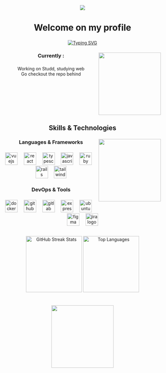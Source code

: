 <div align="center">
  <img src="https://visitor-badge.laobi.icu/badge?page_id=maxim-dubreil.maxim-dubreil&left_color=black&right_color=mediumpurple"  />
</div>

###

<h1 align="center">Welcome on my profile</h1>

###

<p align="center">
  <a href="https://git.io/typing-svg">
    <img src="https://readme-typing-svg.herokuapp.com?font=Fira+Code&size=14&duration=2000&pause=2000&color=23FFDF&background=47FF3000&center=true&vCenter=true&width=435&height=20&lines=Computer+science+student" 
      alt="Typing SVG" />
  </a>
</p>

###

<img align="right" height="200" src="https://media0.giphy.com/media/v1.Y2lkPTc5MGI3NjExdnhpMW93bmJwa2tuNDM3c29obmw1MXczMDg2aGg2MnR4MmtyMms2ayZlcD12MV9pbnRlcm5hbF9naWZfYnlfaWQmY3Q9Zw/14nwNM6Ee4csPm/giphy.gif"  />

###

<h3 align="center">Currently :</h3>

###

<p align="center">Working on Studd, studying web<br>Go checkout the repo behind</p>

###

<p align="left"></p>

###

<br clear="both">

###

<h2 align="center">Skills & Technologies</h2>

###

<img align="right" height="200" src="https://media3.giphy.com/media/v1.Y2lkPTc5MGI3NjExYzJ5b2k4a3ZzN2hhaXZxZHd2MmEycDc1NTMxemJyaHh1aWx0YzUxcSZlcD12MV9pbnRlcm5hbF9naWZfYnlfaWQmY3Q9Zw/K0JrA2VbkFy2A/giphy.gif"  />

###

<h3 align="center">Languages & Frameworks</h3>

###

<div align="center">
  <img src="https://cdn.jsdelivr.net/gh/devicons/devicon/icons/vuejs/vuejs-original.svg" height="40" alt="vuejs logo"  />
  <img width="12" />
  <img src="https://cdn.jsdelivr.net/gh/devicons/devicon/icons/react/react-original.svg" height="40" alt="react logo"  />
  <img width="12" />
  <img src="https://cdn.jsdelivr.net/gh/devicons/devicon/icons/typescript/typescript-original.svg" height="40" alt="typescript logo"  />
  <img width="12" />
  <img src="https://cdn.jsdelivr.net/gh/devicons/devicon/icons/javascript/javascript-original.svg" height="40" alt="javascript logo"  />
  <img width="12" />
  <img src="https://cdn.jsdelivr.net/gh/devicons/devicon/icons/ruby/ruby-original.svg" height="40" alt="ruby logo"  />
  <img width="12" />
  <img src="https://cdn.jsdelivr.net/gh/devicons/devicon/icons/rails/rails-original-wordmark.svg" height="40" alt="rails logo"  />
  <img width="12" />
  <img src="https://cdn.simpleicons.org/tailwindcss/06B6D4" height="40" alt="tailwindcss logo"  />
</div>

###

<h3 align="center">DevOps & Tools</h3>

###

<div align="center">
  <img src="https://cdn.jsdelivr.net/gh/devicons/devicon/icons/docker/docker-original.svg" height="40" alt="docker logo"  />
  <img width="12" />
  <img src="https://skillicons.dev/icons?i=github" height="40" alt="github logo"  />
  <img width="12" />
  <img src="https://cdn.jsdelivr.net/gh/devicons/devicon/icons/gitlab/gitlab-original.svg" height="40" alt="gitlab logo"  />
  <img width="12" />
  <img src="https://skillicons.dev/icons?i=express" height="40" alt="express logo"  />
  <img width="12" />
  <img src="https://cdn.simpleicons.org/ubuntu/E95420" height="40" alt="ubuntu logo"  />
  <img width="12" />
  <img src="https://cdn.jsdelivr.net/gh/devicons/devicon/icons/figma/figma-original.svg" height="40" alt="figma logo"  />
  <img width="12" />
  <img src="https://cdn.jsdelivr.net/gh/devicons/devicon/icons/jira/jira-original.svg" height="40" alt="jira logo"  />
</div>

##

###

<div height="200"></div>

###

<div align="center">
    <img height="180em" src="https://github-readme-streak-stats.herokuapp.com?user=Maxim-Dubreil&theme=ambient-gradient&hide_border=true" alt="GitHub Streak Stats" />
    <img height="180em" src="https://github-readme-stats.vercel.app/api/top-langs/?username=Maxim-Dubreil&theme=ambient_gradient&hide_border=true&include_all_commits=true&count_private=true&layout=compact" alt="Top Languages" />
</div><br>

###

<div align="center">
<img height="200" src="https://media2.giphy.com/media/v1.Y2lkPTc5MGI3NjExcmt1NDBwcTVkZW0xejI3enZrc3Zxb2d1b3RpcjNqZXM0cHVlemhudyZlcD12MV9pbnRlcm5hbF9naWZfYnlfaWQmY3Q9Zw/26h0rcFBZRm2epqA8/giphy.gif"  />
</div>

###
